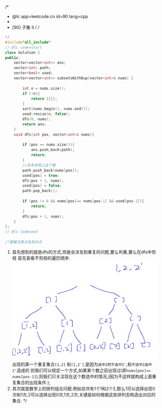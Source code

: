 /*
 * @lc app=leetcode.cn id=90 lang=cpp
 *
 * [90] 子集 II
 */
/*
```C++
*/
#include"all_include"
// @lc code=start
class Solution {
public:
    vector<vector<int>> ans;
    vector<int> path;
    vector<bool> used;
    vector<vector<int>> subsetsWithDup(vector<int>& nums) {

        int n = nums.size();
        if (!n){
            return {{}};
        }
        sort(nums.begin(), nums.end());
        used.resize(n, false);
        dfs(0, nums);
        return ans;
    }
    void dfs(int pos, vector<int>& nums){

        if (pos == nums.size()){
            ans.push_back(path);
            return;
        }
        //先考虑用上这个数
        path.push_back(nums[pos]);
        used[pos] = true;
        dfs(pos + 1, nums);
        used[pos] = false;
        path.pop_back();

        if (pos != 0 && nums[pos]== nums[pos-1] && used[pos-1]){
            return;
        }
        dfs(pos + 1, nums);
    }
};
// @lc code=end

/*题解注意点及知识点
```
1. 首先想到的就是dfs的方式,但是会涉及到重复的问题,要么判重,要么在dfs中剪枝
首先查看不剪枝的遍历顺序:
![](pictures/子集II.jpg)
出现的第一个重复集合`[1,2]` 和`[1,2']`,是因为`选中2而不选中2'`,和`不选中2选中2'`造成的
则我们可以规定一个方式,如果某个数之前出现过(即`nums[pos]== nums[pos-1]`),则我们只关注现在这个数选中的情况,(因为不这样就构成上面重复集合的出现条件.);
2. 其次就是数学上的排列组合问题.例如总共有1个1和2个2,那么1可以选择出现0次和1次,2可以选择出现0次,1次,2次,关键是如何根据这些排列去构造出对应的集合.
*/